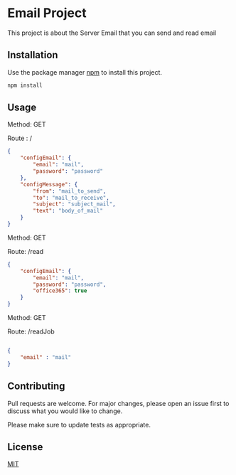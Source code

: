 # Email Project

This project is about the Server Email that you can send and read email

## Installation

Use the package manager [npm](https://www.npmjs.com/) to install this project.

```bash
npm install
```

## Usage


Method: GET

Route : /

```json
{
    "configEmail": {
        "email": "mail",
        "password": "password"
    },
    "configMessage": {
        "from": "mail_to_send",
        "to": "mail_to_receive",
        "subject": "subject_mail",
        "text": "body_of_mail"
    }
}
```
Method: GET

Route: /read

```json
{
    "configEmail": {
        "email": "mail",
        "password": "password",
        "office365": true 
    }
}

```
Method: GET

Route: /readJob

```json

{
	"email" : "mail"
}
```

## Contributing
Pull requests are welcome. For major changes, please open an issue first to discuss what you would like to change.

Please make sure to update tests as appropriate.

## License
[MIT](https://choosealicense.com/licenses/mit/)